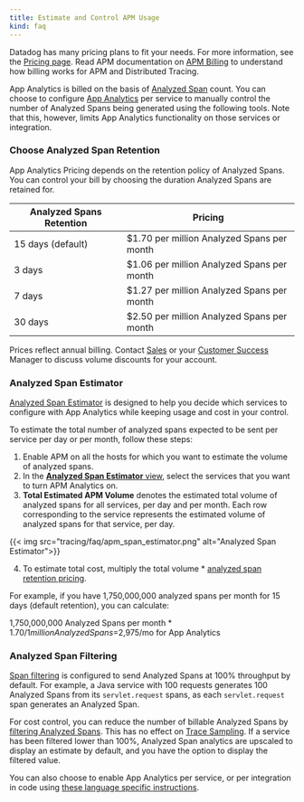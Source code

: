 ```yaml
---
title: Estimate and Control APM Usage
kind: faq
---
```


Datadog has many pricing plans to fit your needs. For more information, see the [Pricing page][1].
Read APM documentation on [APM Billing][2] to understand how billing works for APM and Distributed Tracing.

App Analytics is billed on the basis of [Analyzed Span][3] count. You can choose to configure [App Analytics][4] per service to manually control the number of Analyzed Spans being generated using the following tools. Note that this, however, limits App Analytics functionality on those services or integration. 

### Choose Analyzed Span Retention

App Analytics Pricing depends on the retention policy of Analyzed Spans. You can control your bill by choosing the duration Analyzed Spans are retained for.

| Analyzed Spans Retention | Pricing |
|----------------------|---------|
| 15 days (default) | $1.70 per million Analyzed Spans per month |
| 3 days | $1.06 per million Analyzed Spans per month |
| 7 days | $1.27 per million Analyzed Spans per month |
| 30 days | $2.50 per million Analyzed Spans per month |

Prices reflect annual billing. Contact [Sales][5] or your [Customer Success][6] Manager to discuss volume discounts for your account.

### Analyzed Span Estimator
[Analyzed Span Estimator][7] is designed to help you decide which services to configure with App Analytics while keeping usage and cost in your control.

To estimate the total number of analyzed spans expected to be sent per service per day or per month, follow these steps:

1. Enable APM on all the hosts for which you want to estimate the volume of analyzed spans.
2. In the [**Analyzed Span Estimator** view][7], select the services that you want to turn APM Analytics on.
3. **Total Estimated APM Volume** denotes the estimated total volume of analyzed spans for all services, per day and per month. Each row corresponding to the service represents the estimated volume of analyzed spans for that service, per day.

{{< img src="tracing/faq/apm_span_estimator.png" alt="Analyzed Span Estimator">}}


4. To estimate total cost, multiply the total volume * [analyzed span retention pricing][8].

For example, if you have 1,750,000,000 analyzed spans per month for 15 days (default retention), you can calculate:

1,750,000,000 Analyzed Spans per month * $1.70 / 1 million Analyzed Spans
=$2,975/mo for App Analytics


### Analyzed Span Filtering

[Span filtering][9] is configured to send Analyzed Spans at 100% throughput by default. For example, a Java service with 100 requests generates 100 Analyzed Spans from its `servlet.request` spans, as each `servlet.request` span generates an Analyzed Span. 

For cost control, you can reduce the number of billable Analyzed Spans by [filtering Analyzed Spans][9]. This has no effect on [Trace Sampling][10]. If a service has been filtered lower than 100%, Analyzed Span analytics are upscaled to display an estimate by default, and you have the option to display the filtered value.

You can also choose to enable App Analytics per service, or per integration in code using [these language specific instructions][11].

[1]: https://www.datadoghq.com/pricing
[2]: /account_management/billing/apm_distributed_tracing
[3]: /tracing/visualization/#apm-event
[4]: /tracing/app_analytics
[5]: mailto:sales@datadoghq.com
[6]: mailto:success@datadoghq.com
[7]: https://app.datadoghq.com/apm/docs/trace-search
[8]: /account_management/billing/usage_control_apm/#choose-analyzed-span-retention
[9]: https://app.datadoghq.com/apm/settings?env=datadoghq.com&activeTab=0
[10]: https://docs.datadoghq.com/tracing/guide/trace_sampling_and_storage/
[11]: tracing/app_analytics/?tab=java#configure-additional-services-optional
